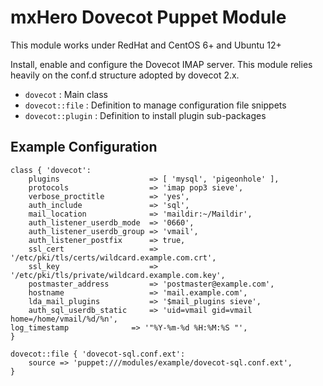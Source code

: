 mxHero Dovecot Puppet Module
============================

This module works under RedHat and CentOS 6+ and Ubuntu 12+

Install, enable and configure the Dovecot IMAP server.
This module relies heavily on the conf.d structure adopted by dovecot 2.x.

* `dovecot` : Main class
* `dovecot::file` : Definition to manage configuration file snippets
* `dovecot::plugin` : Definition to install plugin sub-packages

Example Configuration
---------------------

    class { 'dovecot':
        plugins                    => [ 'mysql', 'pigeonhole' ],
        protocols                  => 'imap pop3 sieve',
        verbose_proctitle          => 'yes',
        auth_include               => 'sql',
        mail_location              => 'maildir:~/Maildir',
        auth_listener_userdb_mode  => '0660',
        auth_listener_userdb_group => 'vmail',
        auth_listener_postfix      => true,
        ssl_cert                   => '/etc/pki/tls/certs/wildcard.example.com.crt',
        ssl_key                    => '/etc/pki/tls/private/wildcard.example.com.key',
        postmaster_address         => 'postmaster@example.com',
        hostname                   => 'mail.example.com',
        lda_mail_plugins           => '$mail_plugins sieve',
        auth_sql_userdb_static     => 'uid=vmail gid=vmail home=/home/vmail/%d/%n',
	log_timestamp              => '"%Y-%m-%d %H:%M:%S "',
    }

    dovecot::file { 'dovecot-sql.conf.ext':
        source => 'puppet:///modules/example/dovecot-sql.conf.ext',
    }
